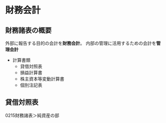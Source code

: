 # 財務会計

## 財務諸表の概要

外部に報告する目的の会計を**財務会計**。
内部の管理に活用するための会計を**管理会計**

- 計算書類
  - 貸借対照表
  - 損益計算書
  - 株主資本等変動計算書
  - 個別注記表

## 貸借対照表


0215財務諸表＞純資産の部